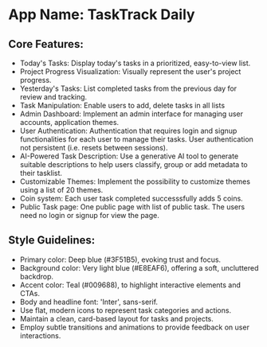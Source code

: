 # **App Name**: TaskTrack Daily

## Core Features:

- Today's Tasks: Display today's tasks in a prioritized, easy-to-view list.
- Project Progress Visualization: Visually represent the user's project progress.
- Yesterday's Tasks: List completed tasks from the previous day for review and tracking.
- Task Manipulation: Enable users to add, delete tasks in all lists
- Admin Dashboard: Implement an admin interface for managing user accounts, application themes.
- User Authentication: Authentication that requires login and signup functionalities for each user to manage their tasks. User authentication not persistent (i.e. resets between sessions).
- AI-Powered Task Description: Use a generative AI tool to generate suitable descriptions to help users classify, group or add metadata to their tasklist.
- Customizable Themes: Implement the possibility to customize themes using a list of 20 themes. 
- Coin system: Each user task completed successsfully adds 5 coins.
- Public Task page: One public page with list of public task. The users need no login or signup for view the page.

## Style Guidelines:

- Primary color: Deep blue (#3F51B5), evoking trust and focus.
- Background color: Very light blue (#E8EAF6), offering a soft, uncluttered backdrop.
- Accent color: Teal (#009688), to highlight interactive elements and CTAs.
- Body and headline font: 'Inter', sans-serif.
- Use flat, modern icons to represent task categories and actions.
- Maintain a clean, card-based layout for tasks and projects.
- Employ subtle transitions and animations to provide feedback on user interactions.